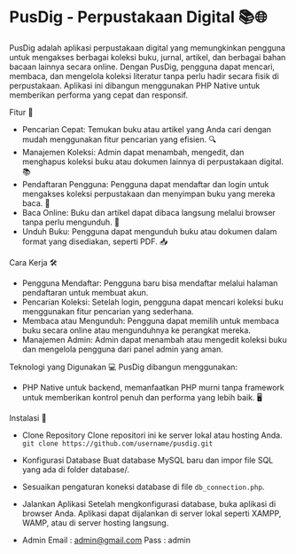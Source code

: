 # PusDig - Perpustakaan Digital 📚🌐

PusDig adalah aplikasi perpustakaan digital yang memungkinkan pengguna untuk mengakses berbagai koleksi buku, jurnal, artikel, dan berbagai bahan bacaan lainnya secara online. Dengan PusDig, pengguna dapat mencari, membaca, dan mengelola koleksi literatur tanpa perlu hadir secara fisik di perpustakaan. Aplikasi ini dibangun menggunakan PHP Native untuk memberikan performa yang cepat dan responsif.

Fitur 🚀
- Pencarian Cepat: Temukan buku atau artikel yang Anda cari dengan mudah menggunakan fitur pencarian yang efisien. 🔍
- Manajemen Koleksi: Admin dapat menambah, mengedit, dan menghapus koleksi buku atau dokumen lainnya di perpustakaan digital. 📚
- Pendaftaran Pengguna: Pengguna dapat mendaftar dan login untuk mengakses koleksi perpustakaan dan menyimpan buku yang mereka baca. 📝
- Baca Online: Buku dan artikel dapat dibaca langsung melalui browser tanpa perlu mengunduh. 📖
- Unduh Buku: Pengguna dapat mengunduh buku atau dokumen dalam format yang disediakan, seperti PDF. 📥

Cara Kerja 🛠️
- Pengguna Mendaftar: Pengguna baru bisa mendaftar melalui halaman pendaftaran untuk membuat akun.
- Pencarian Koleksi: Setelah login, pengguna dapat mencari koleksi buku menggunakan fitur pencarian yang sederhana.
- Membaca atau Mengunduh: Pengguna dapat memilih untuk membaca buku secara online atau mengunduhnya ke perangkat mereka.
- Manajemen Admin: Admin dapat menambah atau mengedit koleksi buku dan mengelola pengguna dari panel admin yang aman.

Teknologi yang Digunakan 💻
PusDig dibangun menggunakan:
- PHP Native untuk backend, memanfaatkan PHP murni tanpa framework untuk memberikan kontrol penuh dan performa yang lebih baik. 🖥️
  
Instalasi 🔧
- Clone Repository
  Clone repositori ini ke server lokal atau hosting Anda.
  `git clone https://github.com/username/pusdig.git`

- Konfigurasi Database
  Buat database MySQL baru dan impor file SQL yang ada di folder database/.

- Sesuaikan pengaturan koneksi database di file `db_connection.php`.

- Jalankan Aplikasi
  Setelah mengkonfigurasi database, buka aplikasi di browser Anda. Aplikasi dapat dijalankan di server lokal seperti XAMPP, WAMP, atau di server hosting langsung.

- Admin
  Email : admin@gmail.com
  Pass : admin
